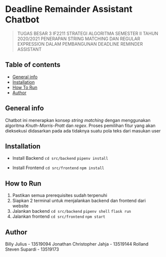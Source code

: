 # Deadline Remainder Assistant Chatbot
> TUGAS BESAR 3 IF2211 STRATEGI ALGORITMA SEMESTER II TAHUN 2020/2021 PENERAPAN STRING MATCHING DAN REGULAR EXPRESSION DALAM PEMBANGUNAN DEADLINE REMINDER ASSISTANT

## Table of contents
* [General info](#general-info)
* [Installation](#installation)
* [How To Run](#how-to-run)
* [Author](#author)

## General info
Chatbot ini menerapkan konsep _string matching_ dengan menggunakan algoritma _Knuth-Morris-Pratt_ dan _regex_. Proses pemilihan fitur yang akan dieksekusi didasarkan pada ada tidaknya suatu pola teks dari masukan user

## Installation
- Install Backend
`cd src/backend`
`pipenv install`

- Install Frontend
`cd src/frontend`
`npm install`

## How to Run
1. Pastikan semua prerequisites sudah terpenuhi
2. Siapkan 2 terminal untuk menjalankan backend dan frontend dari website
3. Jalankan backend
`cd src/backend`
`pipenv shell`
`flask run`
4. Jalankan frontend
`cd src/frontend`
`npm start`

## Author
Billy Julius - 13519094
Jonathan Christopher Jahja - 13519144
Rolland Steven Supardi - 13519173
